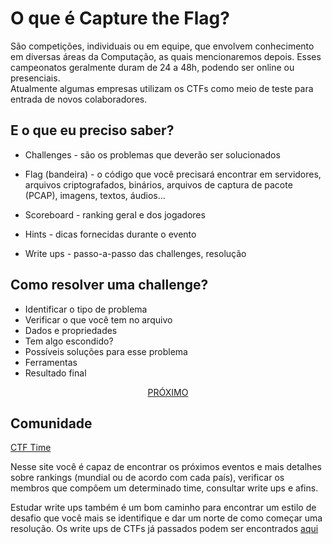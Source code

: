 # O que é Capture the Flag?

São competições, individuais ou em equipe, que envolvem conhecimento em diversas áreas da Computação, as quais mencionaremos depois.
Esses campeonatos geralmente duram de 24 a 48h, podendo ser online ou presenciais.  
Atualmente algumas empresas utilizam os CTFs como meio de teste para entrada de novos colaboradores.

## E o que eu preciso saber?

- Challenges - são os problemas que deverão ser solucionados
- Flag (bandeira) - o código que você precisará encontrar em servidores, arquivos criptografados, binários, arquivos de captura de pacote (PCAP), imagens, textos, áudios…

- Scoreboard - ranking geral e dos jogadores

- Hints - dicas fornecidas durante o evento

- Write ups - passo-a-passo das challenges, resolução

## Como resolver uma challenge?

- Identificar o tipo de problema
- Verificar o que você tem no arquivo
- Dados e propriedades
- Tem algo escondido?
- Possíveis soluções para esse problema
- Ferramentas
- Resultado final

<p align="center">
  <a href="./estilos.md">PRÓXIMO</a>
</p>


## Comunidade

[CTF Time](https://ctftime.org/)

Nesse site você é capaz de encontrar os próximos eventos e mais detalhes sobre rankings (mundial ou de acordo com cada país), verificar os membros que compôem um determinado time, consultar write ups e afins.

Estudar write ups também é um bom caminho para encontrar um estilo de desafio que você mais se identifique e dar um norte de como começar uma resolução. Os write ups de CTFs já passados podem ser encontrados [aqui](https://ctftime.org/writeups)
